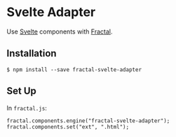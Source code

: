 # Svelte Adapter

Use [Svelte](https://svelte.technology) components with [Fractal](http://fractal.build).

## Installation

    $ npm install --save fractal-svelte-adapter

## Set Up

In `fractal.js`:

    fractal.components.engine("fractal-svelte-adapter");
    fractal.components.set("ext", ".html");
